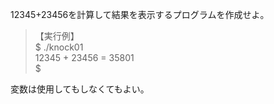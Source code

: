 12345+23456を計算して結果を表示するプログラムを作成せよ。

> 【実行例】  
> $ ./knock01  
> 12345 + 23456 = 35801  
> $  
  
変数は使用してもしなくてもよい。

